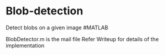 # Blob-detection
Detect blobs on a given image #MATLAB

BlobDetector.m is the mail file
Refer Writeup for details of the implementation
